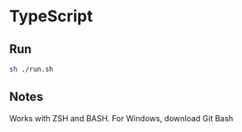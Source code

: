 # TypeScript

## Run

```bash
sh ./run.sh
```

## Notes

Works with ZSH and BASH. For Windows, download Git Bash
